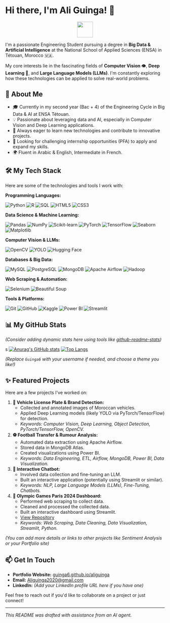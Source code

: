 # Hi there, I'm Ali Guinga! 👋

<p align="center">
  <img src="https://media.giphy.com/media/v1.Y2lkPTc5MGI3NjExYjRkZzZzZ2w5bXl6dDRqbmNtdmZkZ3R6c2J2aW50bWZ0c2N6eG16ZyZlcD12MV9pbnRlcm5hbF9naWZfYnlfaWQmY3Q9Zw/M9gbBd9nbDrOTu1pbL/giphy.gif" width="50">
</p>

I'm a passionate Engineering Student pursuing a degree in **Big Data & Artificial Intelligence** at the National School of Applied Sciences (ENSA) in Tétouan, Morocco 🇲🇦.

My core interests lie in the fascinating fields of **Computer Vision 👁️**, **Deep Learning 🧠**, and **Large Language Models (LLMs)**. I'm constantly exploring how these technologies can be applied to solve real-world problems.

## 🚀 About Me

*   🎓 Currently in my second year (Bac + 4) of the Engineering Cycle in Big Data & AI at ENSA Tétouan.
*   💡 Passionate about leveraging data and AI, especially in Computer Vision and Deep Learning applications.
*   🌱 Always eager to learn new technologies and contribute to innovative projects.
*   🤝 Looking for challenging internship opportunities (PFA) to apply and expand my skills.
*   🌍 Fluent in Arabic & English, Intermediate in French.

## 🛠️ My Tech Stack

Here are some of the technologies and tools I work with:

**Programming Languages:**

![Python](https://img.shields.io/badge/Python-3776AB?style=for-the-badge&logo=python&logoColor=white) ![R](https://img.shields.io/badge/R-276DC3?style=for-the-badge&logo=r&logoColor=white) ![SQL](https://img.shields.io/badge/SQL-025E8C?style=for-the-badge&logo=microsoftsqlserver&logoColor=white) ![HTML5](https://img.shields.io/badge/HTML5-E34F26?style=for-the-badge&logo=html5&logoColor=white) ![CSS3](https://img.shields.io/badge/CSS3-1572B6?style=for-the-badge&logo=css3&logoColor=white)

**Data Science & Machine Learning:**

![Pandas](https://img.shields.io/badge/Pandas-150458?style=for-the-badge&logo=pandas&logoColor=white) ![NumPy](https://img.shields.io/badge/NumPy-013243?style=for-the-badge&logo=numpy&logoColor=white) ![Scikit-learn](https://img.shields.io/badge/scikit--learn-F7931E?style=for-the-badge&logo=scikit-learn&logoColor=white) ![PyTorch](https://img.shields.io/badge/PyTorch-EE4C2C?style=for-the-badge&logo=pytorch&logoColor=white) ![TensorFlow](https://img.shields.io/badge/TensorFlow-FF6F00?style=for-the-badge&logo=tensorflow&logoColor=white) ![Seaborn](https://img.shields.io/badge/Seaborn-3776AB?style=for-the-badge&logo=seaborn&logoColor=white) ![Matplotlib](https://img.shields.io/badge/Matplotlib-3776AB?style=for-the-badge&logo=matplotlib&logoColor=white)

**Computer Vision & LLMs:**

![OpenCV](https://img.shields.io/badge/OpenCV-5C3EE8?style=for-the-badge&logo=opencv&logoColor=white) ![YOLO](https://img.shields.io/badge/YOLO-00FFFF?style=for-the-badge&logo=yolo&logoColor=black) ![Hugging Face](https://img.shields.io/badge/Hugging%20Face-FFD21E?style=for-the-badge&logo=huggingface&logoColor=black)

**Databases & Big Data:**

![MySQL](https://img.shields.io/badge/MySQL-4479A1?style=for-the-badge&logo=mysql&logoColor=white) ![PostgreSQL](https://img.shields.io/badge/PostgreSQL-4169E1?style=for-the-badge&logo=postgresql&logoColor=white) ![MongoDB](https://img.shields.io/badge/MongoDB-47A248?style=for-the-badge&logo=mongodb&logoColor=white) ![Apache Airflow](https://img.shields.io/badge/Apache%20Airflow-017CEE?style=for-the-badge&logo=apacheairflow&logoColor=white) ![Hadoop](https://img.shields.io/badge/Hadoop-66CCFF?style=for-the-badge&logo=apachehadoop&logoColor=black)

**Web Scraping & Automation:**

![Selenium](https://img.shields.io/badge/Selenium-43B02A?style=for-the-badge&logo=selenium&logoColor=white) ![Beautiful Soup](https://img.shields.io/badge/Beautiful%20Soup-666666?style=for-the-badge&logo=python&logoColor=white)

**Tools & Platforms:**

![Git](https://img.shields.io/badge/Git-F05032?style=for-the-badge&logo=git&logoColor=white) ![GitHub](https://img.shields.io/badge/GitHub-181717?style=for-the-badge&logo=github&logoColor=white) ![Kaggle](https://img.shields.io/badge/Kaggle-20BEFF?style=for-the-badge&logo=kaggle&logoColor=white) ![Power BI](https://img.shields.io/badge/Power%20BI-F2C811?style=for-the-badge&logo=powerbi&logoColor=black) ![Streamlit](https://img.shields.io/badge/Streamlit-FF4B4B?style=for-the-badge&logo=streamlit&logoColor=white)

## 📊 My GitHub Stats

*(Consider adding dynamic stats here using tools like [github-readme-stats](https://github.com/anuraghazra/github-readme-stats))*

s
[![Anurag's GitHub stats](https://github-readme-stats.vercel.app/api?username=Guinga6&show_icons=true&theme=radical)](https://github.com/anuraghazra/github-readme-stats)
[![Top Langs](https://github-readme-stats.vercel.app/api/top-langs/?username=Guinga6&layout=compact&theme=radical)](https://github.com/anuraghazra/github-readme-stats)

*(Replace `Guinga6` with your username if needed, and choose a theme you like!)*

## ✨ Featured Projects

Here are a few projects I've worked on:

1.  **🚗 Vehicle License Plate & Brand Detection:**
    *   Collected and annotated images of Moroccan vehicles.
    *   Applied Deep Learning models (likely YOLO via PyTorch/TensorFlow) for detection.
    *   *Keywords: Computer Vision, Deep Learning, Object Detection, PyTorch/TensorFlow, OpenCV.*
2.  **⚽ Football Transfer & Rumour Analysis:**
    *   Automated data extraction using Apache Airflow.
    *   Stored data in MongoDB Atlas.
    *   Created visualizations using Power BI.
    *   *Keywords: Data Engineering, ETL, Airflow, MongoDB, Power BI, Data Visualization.*
3.  **💬 Interactive Chatbot:**
    *   Involved data collection and fine-tuning an LLM.
    *   Built an interactive application (potentially using Streamlit or similar).
    *   *Keywords: NLP, Large Language Models (LLMs), Fine-Tuning, Chatbots.*
4.  **🏅 Olympic Games Paris 2024 Dashboard:**
    *   Performed web scraping to collect data.
    *   Cleaned and processed the collected data.
    *   Built an interactive dashboard using Streamlit.
    *   [View Repository](https://github.com/Guinga6/Olympic-Games-Paris-2024)
    *   *Keywords: Web Scraping, Data Cleaning, Data Visualization, Streamlit, Python.*

*(You can add more details or links to other projects like Sentiment Analysis or your Portfolio site)*

## 📫 Get In Touch

*   **Portfolio Website:** [guinga6.github.io/aliguinga](https://guinga6.github.io/aliguinga/)
*   **Email:** [Aliguinga2020@gmail.com](mailto:Aliguinga2020@gmail.com)
*   **LinkedIn:** *(Add your LinkedIn profile URL here if you have one)*

Feel free to reach out if you'd like to collaborate on a project or just connect!

---

*This README was drafted with assistance from an AI agent.*
